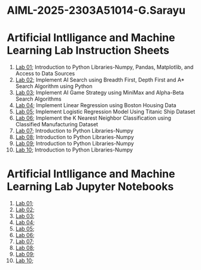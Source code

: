 # AIML-2025-2303A51014-G.Sarayu
# Artificial Intlligance and Machine Learning Lab Instruction Sheets
1. [Lab 01](https://github.com/2303A51014/AIML-2025/blob/main/AIML_A1%20(1).pdf); Introduction to Python Libraries-Numpy, Pandas, Matplotlib, and Access to Data Sources
2. [Lab 02](https://github.com/2303A51014/AIML-2025/blob/main/AIML_A2%20(1).pdf); Implement AI Search using Breadth First, Depth First and A* Search Algorithm using Python
3. [Lab 03](https://github.com/2303A51014/AIML-2025/blob/main/AIML_A3.pdf); Implement AI Game Strategy using MiniMax and Alpha-Beta Search Algorithms
4. [Lab 04](https://github.com/2303A51014/AIML-2025/blob/main/AIML_A4.pdf); Implement Linear Regression using Boston Housing Data
5. [Lab 05](https://github.com/2303A51014/AIML-2025/blob/main/AIML_A5.pdf); Implement Logistic Regression Model Using Titanic Ship Dataset
6. [Lab 06](https://github.com/2303A51014/AIML-2025/blob/main/AIML_A6.pdf); Implement the K Nearest Neighbor Classification using Classified Manufacturing Dataset
7. [Lab 07](); Introduction to Python Libraries-Numpy
8. [Lab 08](); Introduction to Python Libraries-Numpy
9. [Lab 09](); Introduction to Python Libraries-Numpy
10. [Lab 10](); Introduction to Python Libraries-Numpy

# Artificial Intlligance and Machine Learning Lab Jupyter Notebooks
1. [Lab 01](https://github.com/2303A51014/AIML-2025/blob/main/Lab01_AIML.ipynb);
2. [Lab 02](https://github.com/2303A51014/AIML-2025/blob/main/Lab02_AIML.ipynb);
3. [Lab 03](https://github.com/2303A51014/AIML-2025/blob/main/Lab03_AIML.ipynb);
4. [Lab 04](https://github.com/2303A51014/AIML-2025/blob/main/Lab04__AIML.ipynb);
5. [Lab 05](https://github.com/2303A51014/AIML-2025/blob/main/Lab05_AIML.ipynb);
6. [Lab 06]();
7. [Lab 07]();
8. [Lab 08]();
9. [Lab 09]();
10. [Lab 10]();
